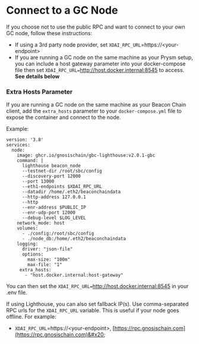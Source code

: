 # Connect to a GC Node

If you choose not to use the public RPC and want to connect to your own GC node, follow these instructions:

* If using a 3rd party node provider, set `XDAI_RPC_URL`=https://\<your-endpoint>&#x20;
* If you are running a GC node on the same machine as your Prysm setup, you can include a host gateway parameter into your docker-compose file then set `XDAI_RPC_URL=`http://host.docker.internal:8545 to access. **See details below**

### **Extra Hosts Parameter**

If you are running a GC node on the same machine as your Beacon Chain client, add the `extra_hosts` parameter to your `docker-compose.yml` file to expose the container and connect to the node.&#x20;

Example:

```
version: '3.8'
services:
  node:
    image: ghcr.io/gnosischain/gbc-lighthouse:v2.0.1-gbc
    command: |
      lighthouse beacon_node
      --testnet-dir /root/sbc/config
      --discovery-port 12000
      --port 13000
      --eth1-endpoints $XDAI_RPC_URL
      --datadir /home/.eth2/beaconchaindata
      --http-address 127.0.0.1
      --http
      --enr-address $PUBLIC_IP
      --enr-udp-port 12000
      --debug-level $LOG_LEVEL
    network_mode: host
    volumes:
      - ./config:/root/sbc/config
      - ./node_db:/home/.eth2/beaconchaindata
    logging:
      driver: "json-file"
      options:
        max-size: "100m"
        max-file: "1"
     extra_hosts:
       - "host.docker.internal:host-gateway"
```

You can then set the `XDAI_RPC_URL=`http://host.docker.internal:8545 in your .env file.

If using Lighthouse, you can also set fallback IP(s). Use comma-separated RPC urls for the `XDAI_RPC_URL` variable. This is useful if your node goes offline. For example:

* `XDAI_RPC_URL`=https://\<your-endpoint>, [https://rpc.gnosischain.com](https://rpc.gnosischain.com)&#x20;
